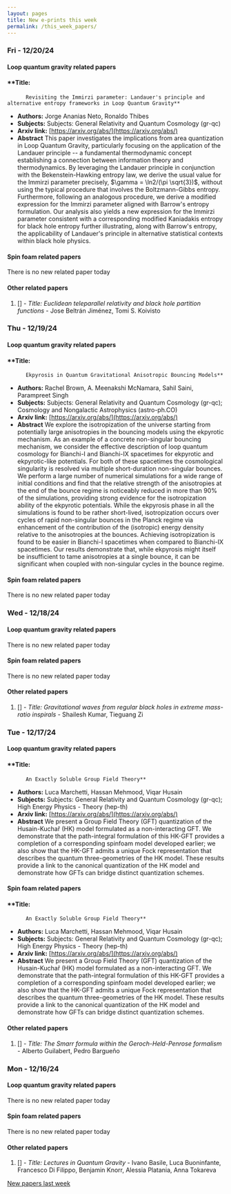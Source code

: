 ```yaml
---
layout: pages
title: New e-prints this week
permalink: /this_week_papers/
---
```




### Fri - 12/20/24

#### Loop quantum gravity related papers

#### **Title:
          Revisiting the Immirzi parameter: Landauer's principle and alternative entropy frameworks in Loop Quantum Gravity**
 - **Authors:** Jorge Ananias Neto, Ronaldo Thibes
 - **Subjects:** Subjects:
General Relativity and Quantum Cosmology (gr-qc)
 - **Arxiv link:** [https://arxiv.org/abs/](https://arxiv.org/abs/)
 - **Abstract**
 This paper investigates the implications from area quantization in Loop Quantum Gravity, particularly focusing on the application of the Landauer principle -- a fundamental thermodynamic concept establishing a connection between information theory and thermodynamics. By leveraging the Landauer principle in conjunction with the Bekenstein-Hawking entropy law, we derive the usual value for the Immirzi parameter precisely, $\gamma = \ln2/(\pi \sqrt{3})$, without using the typical procedure that involves the Boltzmann-Gibbs entropy. Furthermore, following an analogous procedure, we derive a modified expression for the Immirzi parameter aligned with Barrow's entropy formulation. Our analysis also yields a new expression for the Immirzi parameter consistent with a corresponding modified Kaniadakis entropy for black hole entropy further illustrating, along with Barrow's entropy, the applicability of Landauer's principle in alternative statistical contexts within black hole physics. 

#### Spin foam related papers

There is no new related paper today 



#### Other related papers

1. [[]](https://arxiv.org/abs/) - *Title:
          Euclidean teleparallel relativity and black hole partition functions* - Jose Beltrán Jiménez, Tomi S. Koivisto



### Thu - 12/19/24

#### Loop quantum gravity related papers

#### **Title:
          Ekpyrosis in Quantum Gravitational Anisotropic Bouncing Models**
 - **Authors:** Rachel Brown, A. Meenakshi McNamara, Sahil Saini, Parampreet Singh
 - **Subjects:** Subjects:
General Relativity and Quantum Cosmology (gr-qc); Cosmology and Nongalactic Astrophysics (astro-ph.CO)
 - **Arxiv link:** [https://arxiv.org/abs/](https://arxiv.org/abs/)
 - **Abstract**
 We explore the isotropization of the universe starting from potentially large anisotropies in the bouncing models using the ekpyrotic mechanism. As an example of a concrete non-singular bouncing mechanism, we consider the effective description of loop quantum cosmology for Bianchi-I and Bianchi-IX spacetimes for ekpyrotic and ekpyrotic-like potentials. For both of these spacetimes the cosmological singularity is resolved via multiple short-duration non-singular bounces. We perform a large number of numerical simulations for a wide range of initial conditions and find that the relative strength of the anisotropies at the end of the bounce regime is noticeably reduced in more than $90\%$ of the simulations, providing strong evidence for the isotropization ability of the ekpyrotic potentials. While the ekpyrosis phase in all the simulations is found to be rather short-lived, isotropization occurs over cycles of rapid non-singular bounces in the Planck regime via enhancement of the contribution of the (isotropic) energy density relative to the anisotropies at the bounces. Achieving isotropization is found to be easier in Bianchi-I spacetimes when compared to Bianchi-IX spacetimes. Our results demonstrate that, while ekpyrosis might itself be insufficient to tame anisotropies at a single bounce, it can be significant when coupled with non-singular cycles in the bounce regime. 

#### Spin foam related papers

There is no new related paper today 

### Wed - 12/18/24

#### Loop quantum gravity related papers

There is no new related paper today 

#### Spin foam related papers

There is no new related paper today 



#### Other related papers

1. [[]](https://arxiv.org/abs/) - *Title:
          Gravitational waves from regular black holes in extreme mass-ratio inspirals* - Shailesh Kumar, Tieguang Zi



### Tue - 12/17/24

#### Loop quantum gravity related papers

#### **Title:
          An Exactly Soluble Group Field Theory**
 - **Authors:** Luca Marchetti, Hassan Mehmood, Viqar Husain
 - **Subjects:** Subjects:
General Relativity and Quantum Cosmology (gr-qc); High Energy Physics - Theory (hep-th)
 - **Arxiv link:** [https://arxiv.org/abs/](https://arxiv.org/abs/)
 - **Abstract**
 We present a Group Field Theory (GFT) quantization of the Husain-Kuchař (HK) model formulated as a non-interacting GFT. We demonstrate that the path-integral formulation of this HK-GFT provides a completion of a corresponding spinfoam model developed earlier; we also show that the HK-GFT admits a unique Fock representation that describes the quantum three-geometries of the HK model. These results provide a link to the canonical quantization of the HK model and demonstrate how GFTs can bridge distinct quantization schemes. 

#### Spin foam related papers

#### **Title:
          An Exactly Soluble Group Field Theory**
 - **Authors:** Luca Marchetti, Hassan Mehmood, Viqar Husain
 - **Subjects:** Subjects:
General Relativity and Quantum Cosmology (gr-qc); High Energy Physics - Theory (hep-th)
 - **Arxiv link:** [https://arxiv.org/abs/](https://arxiv.org/abs/)
 - **Abstract**
 We present a Group Field Theory (GFT) quantization of the Husain-Kuchař (HK) model formulated as a non-interacting GFT. We demonstrate that the path-integral formulation of this HK-GFT provides a completion of a corresponding spinfoam model developed earlier; we also show that the HK-GFT admits a unique Fock representation that describes the quantum three-geometries of the HK model. These results provide a link to the canonical quantization of the HK model and demonstrate how GFTs can bridge distinct quantization schemes. 



#### Other related papers

1. [[]](https://arxiv.org/abs/) - *Title:
          The Smarr formula within the Geroch-Held-Penrose formalism* - Alberto Guilabert, Pedro Bargueño



### Mon - 12/16/24

#### Loop quantum gravity related papers

There is no new related paper today 

#### Spin foam related papers

There is no new related paper today 



#### Other related papers

1. [[]](https://arxiv.org/abs/) - *Title:
          Lectures in Quantum Gravity* - Ivano Basile, Luca Buoninfante, Francesco Di Filippo, Benjamin Knorr, Alessia Platania, Anna Tokareva






[New papers last week]({{site.url}}/archived/weekly/pre-prints/2024/12/16/archived_weekly_papers.html)